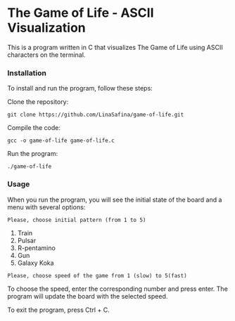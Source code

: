 # The Game of Life - ASCII Visualization

This is a program written in C that visualizes The Game of Life using ASCII characters on the terminal.

### Installation

To install and run the program, follow these steps:

Clone the repository:

```
git clone https://github.com/LinaSafina/game-of-life.git
```

Compile the code:

```
gcc -o game-of-life game-of-life.c
```

Run the program:

```
./game-of-life
```

### Usage

When you run the program, you will see the initial state of the board and a menu with several options:

```
Please, choose initial pattern (from 1 to 5)
```

1. Train
2. Pulsar
3. R-pentamino
4. Gun
5. Galaxy Koka

```
Please, choose speed of the game from 1 (slow) to 5(fast)
```

To choose the speed, enter the corresponding number and press enter. The program will update the board with the selected speed.

To exit the program, press Ctrl + C.
